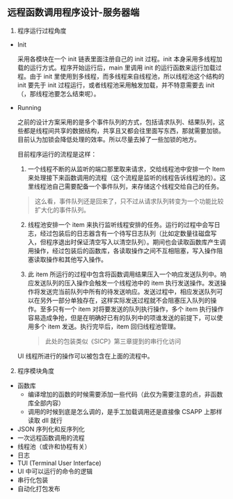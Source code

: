 远程函数调用程序设计-服务器端
----

1. 程序运行过程角度

* Init

  采用各模块在一个 init 链表里面注册自己的 init 过程。init 本身采用多线程加载的运行方式。程序开始运行后，main 里调用 init 的运行函数来运行加载过程。由于 init 里使用到多线程，而多线程来自线程池，所以线程池这个结构的 init 要先于 init 过程运行，或者线程池采用触发加载，并不特意需要去 init（，那线程池要怎么结束呢）。


* Running

  之前的设计方案采用的是多个事件队列的方式，包括请求队列、结果队列，这些都是线程间共享的数据结构，共享且又都会往里面写东西，那就需要加锁。目前认为加锁会降低处理的效率。所以尽量去掉了一些加锁的地方。

  目前程序运行的流程是这样：

  1. 一个线程不断的从监听的端口那里取来请求，交给线程池中安排一个 Item 来处理接下来函数调用的流程（这个流程是监听的线程告诉线程池的）。这里线程池自己需要配备一个事件队列，来存储这个线程交给自己的任务。

  > 这么看，事件队列还是回来了，只不过从请求队列转变为一个功能比较扩大化的事件队列。

  2. 线程池安排一个 item 来执行监听线程安排的任务。运行的过程中会写日志，经过包装后的日志器含有一个待写日志队列（比如定数量往磁盘写入，但程序退出时保证清空写入以清空队列）。期间也会读取函数库产生调用操作，经过包装后的函数库，各读取操作之间不互相阻塞，写入操作阻塞读取操作和其他写入操作。

  3. 此 item 所运行的过程中包含将函数调用结果压入一个响应发送队列中。响应发送队列的压入操作会触发一个线程池中的 item 执行发送操作。发送操作将发送完当前队列中所有的待发送响应。发送过程中，相应发送队列可以在另外一部分单独存在，这样实际发送过程就不会阻塞压入队列的操作。至多只有一个 item 对将要发送的队列执行操作，多个 item 执行操作容易造成争抢，但是在明确好已有的队列中的项谁发送的前提下，可以使用多个 item 发送。执行完毕后，item 回归线程池管理。

     > 此处的包装类似《SICP》第三章提到的串行化访问

  UI 线程所进行的操作可以被包含在上面的流程中。

2. 程序模块角度

* 函数库
  * 编译增加的函数的时候需要添加一些代码（此仅为需要注意的点，非函数库全部内容）
  * 调用的时候到底是怎么调的，是手工加载调用还是直接像 CSAPP 上那样读取 dll 就行
* JSON 序列化和反序列化
* 一次远程函数调用的流程
* 线程池（或许和协程有关）
* 日志
* TUI (Terminal User Interface)
* UI 中可以运行的命令的逻辑
* 串行化包装
* 自动化打包发布
